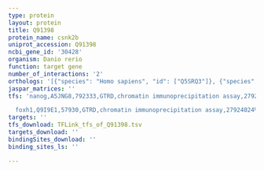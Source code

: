 ```yaml
---
type: protein
layout: protein
title: Q91398
protein_name: csnk2b
uniprot_accession: Q91398
ncbi_gene_id: '30428'
organism: Danio rerio
function: target gene
number_of_interactions: '2'
orthologs: '[{"species": "Homo sapiens", "id": ["Q5SRQ3"]}, {"species": "Mus musculus", "id": ["<a href=\"/protein/p67871\">P67871</a>"]}, {"species": "Rattus norvegicus", "id": ["<a href=\"/protein/p67874\">P67874</a>"]}, {"species": "Drosophila melanogaster", "id": ["<a href=\"/protein/p08182\">P08182</a>"]}, {"species": "Caenorhabditis elegans", "id": ["<a href=\"/protein/p28548\">P28548</a>"]}, {"species": "Saccharomyces cerevisiae", "id": ["<a href=\"/protein/p43639\">P43639</a>", "<a href=\"/protein/p38930\">P38930</a>"]}]'
jaspar_matrices: ''
tfs: 'nanog,A5JNG8,792333,GTRD,chromatin immunoprecipitation assay,27924024%5Buid%5D,No

  foxh1,Q9I9E1,57930,GTRD,chromatin immunoprecipitation assay,27924024%5Buid%5D,No'
targets: ''
tfs_download: TFLink_tfs_of_Q91398.tsv
targets_download: ''
bindingSites_download: ''
binding_sites_ls: ''

---
```

